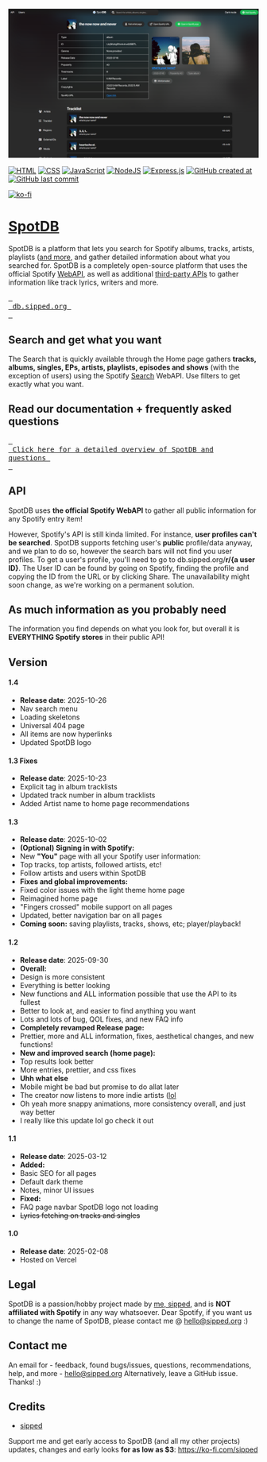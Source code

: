 ![db.sipped.org header](https://raw.githubusercontent.com/sippedaway/SpotDB/refs/heads/main/github/spotdb_preview.png)

[![HTML](https://img.shields.io/badge/HTML-%23E34F26.svg?logo=html5&logoColor=white)](#)
[![CSS](https://img.shields.io/badge/CSS-1572B6?logo=css3&logoColor=fff)](#)
[![JavaScript](https://img.shields.io/badge/JavaScript-F7DF1E?logo=javascript&logoColor=000)](#)
[![NodeJS](https://img.shields.io/badge/Node.js-6DA55F?logo=node.js&logoColor=white)](#)
[![Express.js](https://img.shields.io/badge/Express.js-%23404d59.svg?logo=express&logoColor=%2361DAFB)](#)
[![GitHub created at](https://img.shields.io/github/created-at/sippedaway/SpotDB)](#)
[![GitHub last commit](https://img.shields.io/github/last-commit/sippedaway/SpotDB)](#)


[![ko-fi](https://ko-fi.com/img/githubbutton_sm.svg)](https://ko-fi.com/K3K31AMKAQ)

# [SpotDB](https://db.sipped.org/)
SpotDB is a platform that lets you search for Spotify albums, tracks, artists, playlists ([and more](#As-much-information-as-you-probably-need), and gather detailed information about what you searched for. SpotDB is a completely open-source platform that uses the official Spotify [WebAPI](https://developer.spotify.com/documentation/web-api/), as well as additional [third-party APIs](#API) to gather information like track lyrics, writers and more.

[<kbd> <br> db.sipped.org <br> </kbd>](https://db.sipped.org)

## Search and get what you want
The Search that is quickly available through the Home page gathers <b>tracks, albums, singles, EPs, artists, playlists, episodes and shows</b> (with the exception of users) using the Spotify [Search](https://developer.spotify.com/documentation/web-api/reference/search) WebAPI. Use filters to get exactly what you want.

## Read our documentation + frequently asked questions
[<kbd> <br> Click here for a detailed overview of SpotDB and questions <br> </kbd>](https://db.sipped.org/faq)

## API
SpotDB uses **the official Spotify WebAPI** to gather all public information for any Spotify entry item!

However, Spotify's API is still kinda limited. For instance, **user profiles can't be searched**. SpotDB supports fetching user's **public** profile/data anyway, and we plan to do so, however the search bars will not find you user profiles. To get a user's profile, you'll need to go to db.sipped.org/**r/{a user ID}**. The User ID can be found by going on Spotify, finding the profile and copying the ID from the URL or by clicking Share. The unavailability might soon change, as we're working on a permanent solution.

## As much information as you probably need
The information you find depends on what you look for, but overall it is **EVERYTHING Spotify stores** in their public API!

## Version
#### 1.4
- **Release date**: 2025-10-26
- Nav search menu
- Loading skeletons
- Universal 404 page
- All items are now hyperlinks
- Updated SpotDB logo
#### 1.3 Fixes
- **Release date**: 2025-10-23
- Explicit tag in album tracklists
- Updated track number in album tracklists
- Added Artist name to home page recommendations 
#### 1.3
- **Release date**: 2025-10-02
- **(Optional) Signing in with Spotify:**
- New __"You"__ page with all your Spotify user information:
- Top tracks, top artists, followed artists, etc!
- Follow artists and users within SpotDB
- **Fixes and global improvements:**
- Fixed color issues with the light theme home page
- Reimagined home page
- "Fingers crossed" mobile support on all pages
- Updated, better navigation bar on all pages
- **Coming soon:** saving playlists, tracks, shows, etc; player/playback!
#### 1.2 
- **Release date**: 2025-09-30
- **Overall:**
- Design is more consistent
- Everything is better looking
- New functions and ALL information possible that use the API to its fullest
- Better to look at, and easier to find anything you want
- Lots and lots of bug, QOL fixes, and new FAQ info
- **Completely revamped Release page:**
- Prettier, more and ALL information, fixes, aesthetical changes, and new functions!
- **New and improved search (home page):**
- Top results look better
- More entries, prettier, and css fixes
- **Uhh what else**
- Mobile might be bad but promise to do allat later
- The creator now listens to more indie artists ([lol](https://db.sipped.org/r/1JqSKahgRfnmk4rw82BBTL)
- Oh yeah more snappy animations, more consistency overall, and just way better
- I really like this update lol go check it out
#### 1.1
- **Release date**: 2025-03-12
- **Added:**
- Basic SEO for all pages
- Default dark theme
- Notes, minor UI issues
- **Fixed:**
- FAQ page navbar SpotDB logo not loading
- ~~Lyrics fetching on tracks and singles~~
#### 1.0
- **Release date**: 2025-02-08
- Hosted on Vercel

## Legal
SpotDB is a passion/hobby project made by [me, sipped,](https://github.com/sippedaway) and is **NOT affiliated with Spotify** in any way whatsoever.
Dear Spotify, if you want us to change the name of SpotDB, please contact me @ hello@sipped.org :)

## Contact me
An email for - feedback, found bugs/issues, questions, recommendations, help, and more - hello@sipped.org
Alternatively, leave a GitHub issue. Thanks! :)

## Credits
- [sipped](https://github.com/sippedaway)

Support me and get early access to SpotDB (and all my other projects) updates, changes and early looks __for as low as $3__: https://ko-fi.com/sipped
